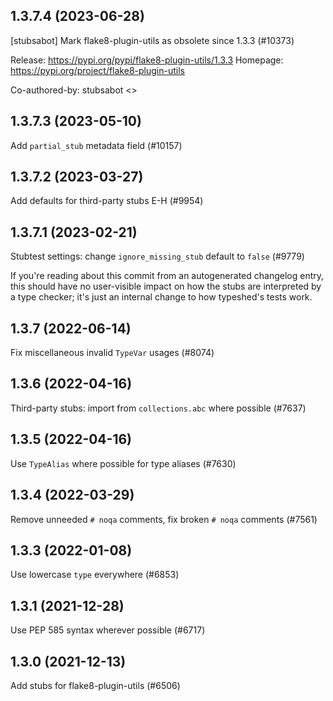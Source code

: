 ## 1.3.7.4 (2023-06-28)

[stubsabot] Mark flake8-plugin-utils as obsolete since 1.3.3 (#10373)

Release: https://pypi.org/pypi/flake8-plugin-utils/1.3.3
Homepage: https://pypi.org/project/flake8-plugin-utils

Co-authored-by: stubsabot <>

## 1.3.7.3 (2023-05-10)

Add `partial_stub` metadata field (#10157)

## 1.3.7.2 (2023-03-27)

Add defaults for third-party stubs E-H (#9954)

## 1.3.7.1 (2023-02-21)

Stubtest settings: change `ignore_missing_stub` default to `false` (#9779)

If you're reading about this commit from an autogenerated changelog entry, this should have no user-visible impact on how the stubs are interpreted by a type checker; it's just an internal change to how typeshed's tests work.

## 1.3.7 (2022-06-14)

Fix miscellaneous invalid `TypeVar` usages (#8074)

## 1.3.6 (2022-04-16)

Third-party stubs: import from `collections.abc` where possible (#7637)

## 1.3.5 (2022-04-16)

Use `TypeAlias` where possible for type aliases (#7630)

## 1.3.4 (2022-03-29)

Remove unneeded `# noqa` comments, fix broken `# noqa` comments (#7561)

## 1.3.3 (2022-01-08)

Use lowercase `type` everywhere (#6853)

## 1.3.1 (2021-12-28)

Use PEP 585 syntax wherever possible (#6717)

## 1.3.0 (2021-12-13)

Add stubs for flake8-plugin-utils (#6506)

